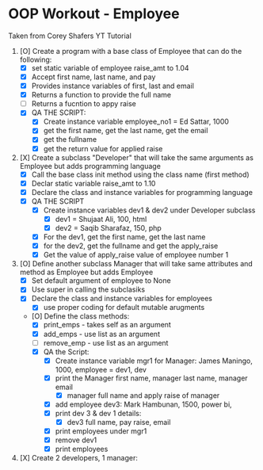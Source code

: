 # OOP Workout - Employee  
Taken from Corey Shafers YT Tutorial


1. [O] Create a program with a base class of Employee that can do the following:   
    * [X] set static variable of employee raise_amt to 1.04
    * [X] Accept first name, last name, and pay
    * [X] Provides instance variables of first, last and email
    * [X] Returns a function to provide the full name
    * [ ] Returns a fucntion to appy raise
    * [X] QA THE SCRIPT:
        * [X] Create instance variable employee_no1 = Ed Sattar, 1000
        * [X] get the first name, get the last name, get the email
        * [X] get the fullname
        * [X] get the return value for applied raise 
5. [X] Create a subclass "Developer" that will take the same arguments as Employee but adds programming language
    * [X] Call the base class init method using the class name (first method)
    * [X] Declar static variable raise_amt to 1.10
    * [X] Declare the class and instance variables for programming language
    * [X] QA THE SCRIPT
        * [X] Create instance variables dev1 & dev2 under Developer subclass
            * [X] dev1 = Shujaat Ali, 100, html
            * [X] dev2 = Saqib Sharafaz, 150, php
        * [X] For the dev1, get the first name, get the last name
        * [X] for the dev2, get the fullname and get the apply_raise 
        * [X] Get the value of apply_raise value of employee number 1
6. [O] Define another subclass Manager that will take same attributes and method as Employee but adds Employee
    * [X] Set default argument of employee to None
    * [X] Use super in calling the subclasiks
    * [X] Declare the class and instance variables for employees
        * [X] use proper coding for default mutable arugments
    * [O] Define the class methods:
        * [X] print_emps - takes self as an argument
        * [X] add_emps - use list as an argument
        * [ ] remove_emp - use list as an argument
      * [X] QA the Script:
          * [X] Create instance variable mgr1 for Manager: James Maningo, 1000, employee = dev1, dev
          * [X] print the Manager first name, manager last name, manager email
              * [X] manager full name and apply raise of manager
          * [X] add employee dev3: Mark Hambunan, 1500, power bi,
          * [X] print dev 3 & dev 1 details:
              * [X] dev3 full name, pay raise, email
          * [X] print employees under mgr1
          * [X] remove dev1
          * [X] print employees
7. [X] Create 2 developers, 1 manager:


